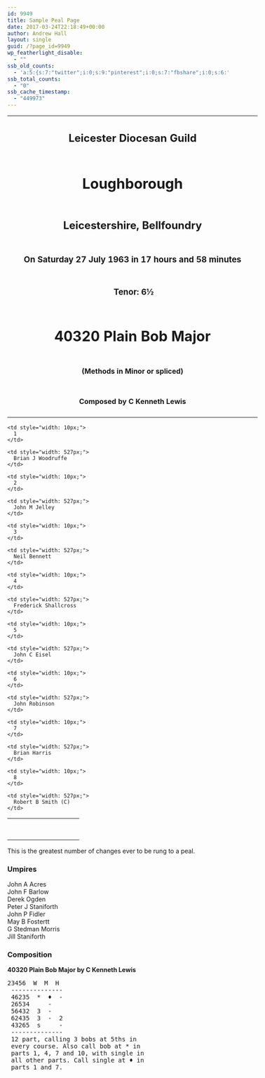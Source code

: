 ```yaml
---
id: 9949
title: Sample Peal Page
date: 2017-03-24T22:18:49+00:00
author: Andrew Hall
layout: single
guid: /?page_id=9949
wp_featherlight_disable:
  - ""
ssb_old_counts:
  - 'a:5:{s:7:"twitter";i:0;s:9:"pinterest";i:0;s:7:"fbshare";i:0;s:6:"reddit";i:0;s:6:"tumblr";N;}'
ssb_total_counts:
  - "0"
ssb_cache_timestamp:
  - "449973"
---
```

<table style="width: 655.44px;">
  <tr>
    <td style="width: 555.44px; text-align: center;">
      <h2>
        Leicester Diocesan Guild
      </h2>
    </td>
  </tr>
  
  <tr>
    <td style="width: 555.44px; text-align: center;">
      <h1>
        Loughborough
      </h1>
    </td>
  </tr>
  
  <tr>
    <td style="width: 555.44px; text-align: center;">
      <h2>
        Leicestershire, Bellfoundry
      </h2>
    </td>
  </tr>
  
  <tr>
    <td style="width: 555.44px; text-align: center;">
      <h3>
        On Saturday 27 July 1963 in 17 hours and 58 minutes
      </h3>
    </td>
  </tr>
  
  <tr>
    <td style="width: 555.44px; text-align: center;">
      <h3>
         Tenor: 6½
      </h3>
    </td>
  </tr>
  
  <tr>
    <td style="width: 555.44px; text-align: center;">
      <h1>
        40320 Plain Bob Major
      </h1>
    </td>
  </tr>
  
  <tr>
    <td style="width: 555.44px; text-align: center;">
      <h4>
        (Methods in Minor or spliced)
      </h4>
    </td>
  </tr>
  
  <tr>
    <td style="width: 555.44px; text-align: center;">
      <h4>
        Composed by C Kenneth Lewis
      </h4>
    </td>
  </tr>
</table>

<table class="table table-condensed" style="width: 561px;">
  <tr>
    <td style="width: 148.48px;">
    </td>
    
    <td style="width: 10px;">
      1
    </td>
    
    <td style="width: 527px;">
      Brian J Woodruffe
    </td>
  </tr>
  
  <tr>
    <td style="width: 148.48px;">
    </td>
    
    <td style="width: 10px;">
      2
    </td>
    
    <td style="width: 527px;">
      John M Jelley
    </td>
  </tr>
  
  <tr>
    <td style="width: 148.48px;">
    </td>
    
    <td style="width: 10px;">
      3
    </td>
    
    <td style="width: 527px;">
      Neil Bennett
    </td>
  </tr>
  
  <tr>
    <td style="width: 148.48px;">
    </td>
    
    <td style="width: 10px;">
      4
    </td>
    
    <td style="width: 527px;">
      Frederick Shallcross
    </td>
  </tr>
  
  <tr>
    <td style="width: 148.48px;">
    </td>
    
    <td style="width: 10px;">
      5
    </td>
    
    <td style="width: 527px;">
      John C Eisel
    </td>
  </tr>
  
  <tr>
    <td style="width: 148.48px;">
    </td>
    
    <td style="width: 10px;">
      6
    </td>
    
    <td style="width: 527px;">
      John Robinson
    </td>
  </tr>
  
  <tr>
    <td style="width: 148.48px;">
    </td>
    
    <td style="width: 10px;">
      7
    </td>
    
    <td style="width: 527px;">
      Brian Harris
    </td>
  </tr>
  
  <tr>
    <td style="width: 148.48px;">
    </td>
    
    <td style="width: 10px;">
      8
    </td>
    
    <td style="width: 527px;">
      Robert B Smith (C)
    </td>
  </tr>
</table>

This is the greatest number of changes ever to be rung to a peal.

### Umpires

John A Acres  
John F Barlow  
Derek Ogden  
Peter J Staniforth  
John P Fidler  
May B Fostertt  
G Stedman Morris  
Jill Staniforth

### Composition

**40320 Plain Bob Major by C Kenneth Lewis**

<pre>23456  W  M  H
 --------------
 46235  *  ♦  -
 26534     -
 56432  3  -
 62435  3  -  2
 43265  s     -
 --------------
 12 part, calling 3 bobs at 5ths in
 every course. Also call bob at * in
 parts 1, 4, 7 and 10, with single in
 all other parts. Call single at ♦ in
 parts 1 and 7.</pre>
